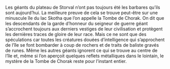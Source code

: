 Les géants du plateau de Storval n’ont pas toujours été les barbares qu’ils sont aujourd’hui. La meilleure preuve de cela se trouve peut-être sur une minuscule île du lac Skotha que l’on appelle la Tombe de Chorak. On dit que les descendants de la garde d’honneur du seigneur de guerre géant s’accrochent toujours aux derniers vestiges de leur civilisation et protègent les dernières traces de gloire de leur race. Mais ce ne sont que des spéculations car toutes les créatures douées d’intelligence qui s’approchent de l’île se font bombarder à coup de rochers et de traits de baliste gravés de runes. Même les autres géants ignorent ce qui se trouve au centre de l’île et, même si l’on aperçoit quelques reflets métalliques dans le lointain, le mystère de la Tombe de Chorak reste pour l’instant entier.